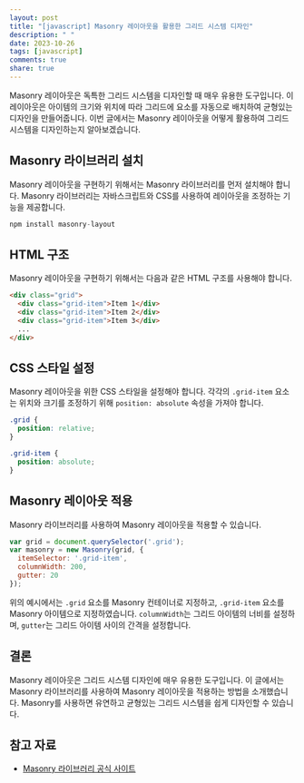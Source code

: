 ```yaml
---
layout: post
title: "[javascript] Masonry 레이아웃을 활용한 그리드 시스템 디자인"
description: " "
date: 2023-10-26
tags: [javascript]
comments: true
share: true
---
```


Masonry 레이아웃은 독특한 그리드 시스템을 디자인할 때 매우 유용한 도구입니다. 이 레이아웃은 아이템의 크기와 위치에 따라 그리드에 요소를 자동으로 배치하여 균형있는 디자인을 만들어줍니다. 이번 글에서는 Masonry 레이아웃을 어떻게 활용하여 그리드 시스템을 디자인하는지 알아보겠습니다.

## Masonry 라이브러리 설치

Masonry 레이아웃을 구현하기 위해서는 Masonry 라이브러리를 먼저 설치해야 합니다. Masonry 라이브러리는 자바스크립트와 CSS를 사용하여 레이아웃을 조정하는 기능을 제공합니다.

```javascript
npm install masonry-layout
```

## HTML 구조

Masonry 레이아웃을 구현하기 위해서는 다음과 같은 HTML 구조를 사용해야 합니다.

```html
<div class="grid">
  <div class="grid-item">Item 1</div>
  <div class="grid-item">Item 2</div>
  <div class="grid-item">Item 3</div>
  ...
</div>
```

## CSS 스타일 설정

Masonry 레이아웃을 위한 CSS 스타일을 설정해야 합니다. 각각의 `.grid-item` 요소는 위치와 크기를 조정하기 위해 `position: absolute` 속성을 가져야 합니다.

```css
.grid {
  position: relative;
}

.grid-item {
  position: absolute;
}
```

## Masonry 레이아웃 적용

Masonry 라이브러리를 사용하여 Masonry 레이아웃을 적용할 수 있습니다.

```javascript
var grid = document.querySelector('.grid');
var masonry = new Masonry(grid, {
  itemSelector: '.grid-item',
  columnWidth: 200,
  gutter: 20
});
```

위의 예시에서는 `.grid` 요소를 Masonry 컨테이너로 지정하고, `.grid-item` 요소를 Masonry 아이템으로 지정하였습니다. `columnWidth`는 그리드 아이템의 너비를 설정하며, `gutter`는 그리드 아이템 사이의 간격을 설정합니다.

## 결론

Masonry 레이아웃은 그리드 시스템 디자인에 매우 유용한 도구입니다. 이 글에서는 Masonry 라이브러리를 사용하여 Masonry 레이아웃을 적용하는 방법을 소개했습니다. Masonry를 사용하면 유연하고 균형있는 그리드 시스템을 쉽게 디자인할 수 있습니다.

## 참고 자료
- [Masonry 라이브러리 공식 사이트](https://masonry.desandro.com/)